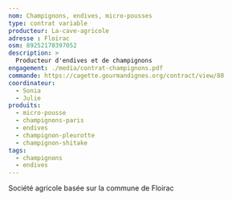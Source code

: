 ```yaml
---
nom: Champignons, endives, micro-pousses
type: contrat variable
producteur: La-cave-agricole
adresse : Floirac
osm: 89252170397052
description: >
  Producteur d'endives et de champignons 
engagement: ./media/contrat-champignons.pdf
commande: https://cagette.gourmandignes.org/contract/view/80
coordinateur: 
  - Sonia
  - Julie
produits:
  - micro-pousse
  - champignons-paris
  - endives
  - champignon-pleurotte
  - champignon-shitake
tags:
  - champignons
  - endives
---
```


Société agricole basée sur la commune de Floirac